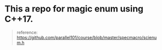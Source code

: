 # This a repo for magic enum using C++17.

> reference: https://github.com/parallel101/course/blob/master/specmacro/scienum.h